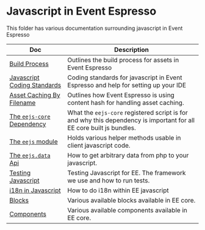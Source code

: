 # Javascript in Event Espresso

This folder has various documentation surrounding javascript in Event Espresso

| Doc | Description |
|-----| ----------- |
| [Build Process](build-process.md) | Outlines the build process for assets in Event Espresso
| [Javascript Coding Standards](javascript-coding-standards.md) | Coding standards for javascript in Event Espresso and help for setting up your IDE |
| [Asset Caching By Filename](asset-caching-by-filename.md) | Outlines how Event Espresso is using content hash for handling asset caching.
| [The `eejs-core` Dependency](eejs-core-dependency.md) | What the `eejs-core` registered script is for and why this dependency is important for all EE core built js bundles.
| [The `eejs` module](eejs-module.md) | Holds various helper methods usable in client javascript code. |
| [The `eejs.data` Api](eejs-data-api.md) | How to get arbitrary data from php to your javascript.
| [Testing Javascript](testing-javascript.md) | Testing Javascript for EE.  The framework we use and how to run tests.
| [i18n in Javascript](javascript-i18n.md) | How to do i18n within EE javascript |
| [Blocks](blocks/README.md) | Various available blocks available in EE core. |
| [Components](components/README.md) | Various available components available in EE core. |